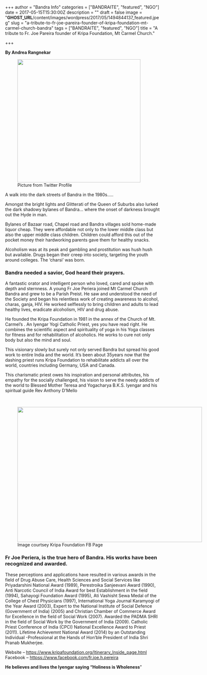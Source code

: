 +++
author = "Bandra Info"
categories = ["BANDRAITE", "featured", "NGO"]
date = 2017-05-15T15:30:00Z
description = ""
draft = false
image = "__GHOST_URL__/content/images/wordpress/2017/05/1494844137_featured.jpeg"
slug = "a-tribute-to-fr-joe-pareira-founder-of-kripa-foundation-mt-carmel-church-bandra"
tags = ["BANDRAITE", "featured", "NGO"]
title = "A tribute to Fr. Joe Pareira founder of Kripa Foundation, Mt Carmel Church."

+++


<p dir="auto"><strong>By Andrea Rangnekar</strong></p>
<p><figure style="width: 400px" class="wp-caption aligncenter"><a href="https://i0.wp.com/bandra.info/wp-content/uploads/2017/05/fr._joe_pic_400x400_full.jpg?ssl=1"><img loading="lazy" class="aligncenter" src="https://i1.wp.com/bandra.info/wp-content/uploads/2017/05/fr._joe_pic_400x400.jpg?resize=400%2C400&#038;ssl=1" width="400" height="400" align="middle" data-recalc-dims="1" /></a><figcaption class="wp-caption-text">Picture from Twitter Profile</figcaption></figure></p>
<p>A walk into the dark streets of Bandra in the 1980s…..</p>
<p dir="ltr">Amongst the bright lights and Glitterati of the Queen of Suburbs also lurked the dark shadowy bylanes of Bandra… where the onset of darkness brought out the Hyde in man.</p>
<p>Bylanes of Bazaar road, Chapel road and Bandra villages sold home-made liquor cheap. They were affordable not only to the lower middle class but also the upper middle class children. Children could afford this out of the pocket money their hardworking parents gave them for healthy snacks.</p>
<p>Alcoholism was at its peak and gambling and prostitution was hush hush but available. Drugs began their creep into society, targeting the youth around colleges. The ‘charsi’ was born.</p>
<h3>Bandra needed a savior, God heard their prayers.</h3>
<p dir="ltr">A fantastic orator and intelligent person who loved, cared and spoke with depth and sternness. A young Fr Joe Periera joined Mt Carmel Church Bandra and grew to be a Parish Preist. He saw and understood the need of the Society and began his relentless work of creating awareness to alcohol, charas, ganja, HIV. He worked selflessly to bring children and adults to lead healthy lives, eradicate alcoholism, HIV and drug abuse.</p>
<p>He founded the Kripa Foundation in 1981 in the annex of the Church of Mt. Carmel’s . An Iyengar Yogi Catholic Priest, yes you have read right. He combines the scientific aspect and spirituality of yoga in his Yoga classes for fitness and for rehabilitation of alcoholics. He works to cure not only body but also the mind and soul.</p>
<p>This visionary slowly but surely not only served Bandra but spread his good work to entire India and the world. It’s been about 35years now that the dashing priest runs Kripa Foundation to rehabilitate addicts all over the world, countries including Germany, USA and Canada.</p>
<p dir="ltr">This charismatic priest owes his inspiration and personal attributes, his empathy for the socially challenged, his vision to serve the needy addicts of the world to Blessed Mother Teresa and Yogacharya B.K.S. Iyengar and his spiritual guide Rev Anthony D’Mello</p>
<p>&nbsp;</p>
<p><figure style="width: 600px" class="wp-caption aligncenter"><a href="https://i0.wp.com/bandra.info/wp-content/uploads/2017/05/488038_447189708645639_1565279130_n_full.jpg?ssl=1"><img loading="lazy" class="aligncenter" src="https://i0.wp.com/bandra.info/wp-content/uploads/2017/05/488038_447189708645639_1565279130_n.jpg?resize=600%2C439&#038;ssl=1" width="600" height="439" align="middle" data-image-original-name="488038_447189708645639_1565279130_n.jpg" data-recalc-dims="1" /></a><figcaption class="wp-caption-text">Image courtsey Kripa Foundation FB Page</figcaption></figure></p>
<h3>Fr Joe Periera, is the true hero of Bandra. His works have been recognized and awarded.</h3>
<p dir="ltr">These perceptions and applications have resulted in various awards in the field of Drug Abuse Care, Health Sciences and Social Services like Priyadarshini National Award (1989), Perestroika Sanjeevani Award (1990), Anti Narcotic Council of India Award for best Establishment in the field (1994), Sahayogi Foundation Award (1995), Ati Vashisht Sewa Medal of the College of Chest Physicians (1997), International Yoga Journal Karamyogi of the Year Award (2003), Expert to the National Institute of Social Defence (Government of India) (2005) and Christian Chamber of Commerce Award for Excellence in the field of Social Work (2007). Awarded the PADMA SHRI in the field of Social Work by the Government of India (2009). Catholic Priest Conference of India (CPCI) National Excellence Award to Priest (2011). Lifetime Achievemnt National Award (2014) by an Outstanding Individual -Professional at the Hands of Hon&#8217;ble President of India Shri Pranab Mukherjee.</p>
<p>Website &#8211; <a href="https:// https://www.kripafoundation.org/Itinerary_Inside_page.html" target="_blank" rel="noopener noreferrer">https://www.kripafoundation.org/Itinerary_Inside_page.html</a><br />
Facebook &#8211; <a href="httpss://www.facebook.com/fr.joe.h.pereira" target="_blank" rel="noopener noreferrer">httpss://www.facebook.com/fr.joe.h.pereira</a></p>
<p><strong>He believes and lives the Iyengar saying “Holiness is Wholeness</strong>”</p>



